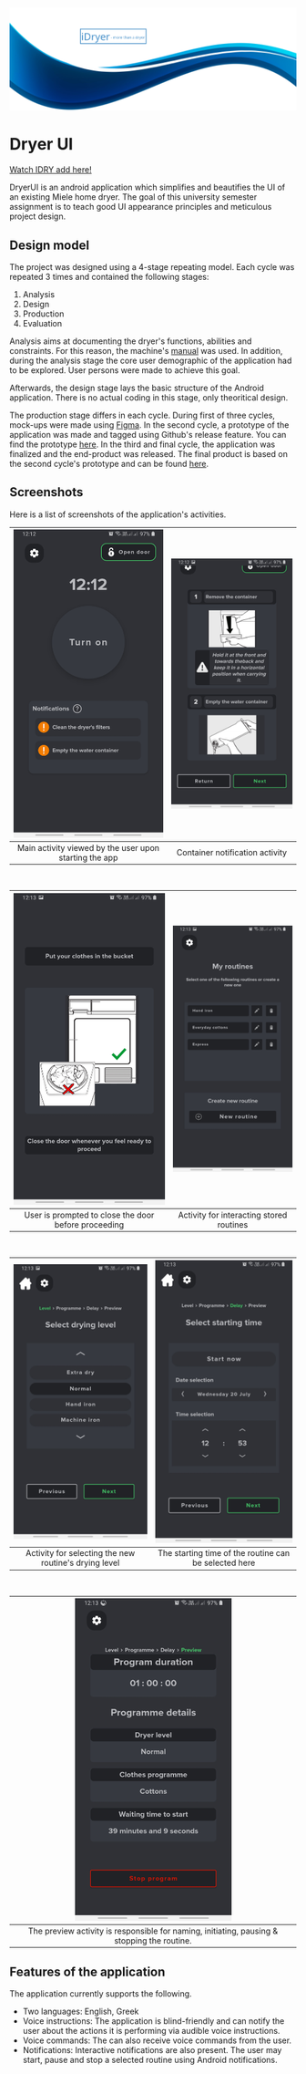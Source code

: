 ![Header image](docs/images/idryer_header.png)

# Dryer UI

   [Watch IDRY add here!]( https://drive.google.com/file/d/19xSpI4DP6jGpAROpBmUB9yx7PvIYE5Mp/view?usp=sharing) 


DryerUI is an android application which simplifies and beautifies the UI of an existing Miele home dryer. The goal of this university semester assignment is to teach good UI appearance principles and meticulous project design.

## Design model

The project was designed using a 4-stage repeating model. Each cycle was repeated 3 times and contained the following stages:

1. Analysis
2. Design
3. Production
4. Evaluation

Analysis aims at documenting the dryer's functions, abilities and constraints. For this reason, the machine's [manual](https://www.manualslib.com/manual/2251818/Miele-T-8861-Wp-Edition-111.html#manual) was used. In addition, during the analysis stage the core user demographic of the application had to be explored. User persons were made to achieve this goal.

Afterwards, the design stage lays the basic structure of the Android application. There is no actual coding in this stage, only theoritical design.

The production stage differs in each cycle. During first of three cycles, mock-ups were made using [Figma](https://www.figma.com). In the second cycle, a prototype of the application was made and tagged using Github's release feature. You can find the prototype [here](https://github.com/KonstantinosVasilopoulos/dryer_ui/releases/tag/v1.0.0). In the third and final cycle, the application was finalized and the end-product was released. The final product is based on the second cycle's prototype and can be found [here](https://github.com/KonstantinosVasilopoulos/dryer_ui/releases/tag/v1.0.1).

## Screenshots

Here is a list of screenshots of the application's activities.

| <img src="docs/images/screenshot_main.jpg" alt="Main activity" width="275" > | <img src="docs/images/screenshot_container.jpg" alt="Container notification activity" width="275" > |
| :-: | :-: |
| Main activity viewed by the user upon starting the app | Container notification activity |

<br />

| <img src="docs/images/screenshot_door_prompt.jpg" alt="Door prompt activity" width="275" > | <img src="docs/images/screenshot_routines.jpg" alt="Routines activity" width="275" > |
| :-: | :-: |
| User is prompted to close the door before proceeding | Activity for interacting stored routines |

<br />

| <img src="docs/images/screenshot_drying_level.jpg" alt="Drying level activity" width="275" > | <img src="docs/images/screenshot_time.jpg" alt="Time activity" width="275" > |
| :-: | :-: |
| Activity for selecting the new routine's drying level | The starting time of the routine can be selected here |

<br />

| <img src="docs/images/screenshot_preview.jpg" alt="Preview activity" width="275" > |
| :-: |
| The preview activity is responsible for naming, initiating, pausing & stopping the routine. |

## Features of the application

The application currently supports the following.

* Two languages: English, Greek
* Voice instructions: The application is blind-friendly and can notify the user about the actions it is performing via audible voice instructions. 
* Voice commands: The can also receive voice commands from the user.
* Notifications: Interactive notifications are also present. The user may start, pause and stop a selected routine using Android notifications.
